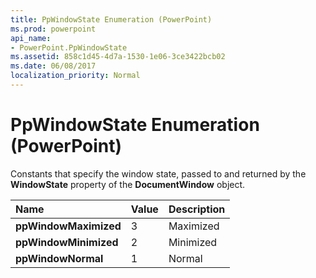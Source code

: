 ```yaml
---
title: PpWindowState Enumeration (PowerPoint)
ms.prod: powerpoint
api_name:
- PowerPoint.PpWindowState
ms.assetid: 858c1d45-4d7a-1530-1e06-3ce3422bcb02
ms.date: 06/08/2017
localization_priority: Normal
---
```



# PpWindowState Enumeration (PowerPoint)

Constants that specify the window state, passed to and returned by the  **WindowState** property of the **DocumentWindow** object.



|Name|Value|Description|
|:-----|:-----|:-----|
|**ppWindowMaximized**|3|Maximized|
|**ppWindowMinimized**|2|Minimized|
|**ppWindowNormal**|1|Normal|


